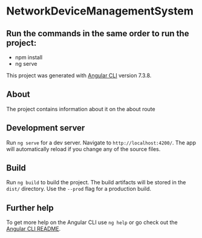# NetworkDeviceManagementSystem

## Run the commands in the same order to run the project:
- npm install 
- ng serve

This project was generated with [Angular CLI](https://github.com/angular/angular-cli) version 7.3.8.

## About
The project contains information about it on the about route
## Development server

Run `ng serve` for a dev server. Navigate to `http://localhost:4200/`. The app will automatically reload if you change any of the source files.

## Build

Run `ng build` to build the project. The build artifacts will be stored in the `dist/` directory. Use the `--prod` flag for a production build.
## Further help

To get more help on the Angular CLI use `ng help` or go check out the [Angular CLI README](https://github.com/angular/angular-cli/blob/master/README.md).
